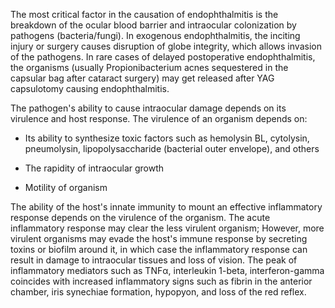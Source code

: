 The most critical factor in the causation of endophthalmitis is the breakdown of the ocular blood barrier and intraocular colonization by pathogens (bacteria/fungi). In exogenous endophthalmitis, the inciting injury or surgery causes disruption of globe integrity, which allows invasion of the pathogens. In rare cases of delayed postoperative endophthalmitis, the organisms (usually Propionibacterium acnes sequestered in the capsular bag after cataract surgery) may get released after YAG capsulotomy causing endophthalmitis.

The pathogen's ability to cause intraocular damage depends on its virulence and host response. The virulence of an organism depends on:

- Its ability to synthesize toxic factors such as hemolysin BL, cytolysin, pneumolysin, lipopolysaccharide (bacterial outer envelope), and others

- The rapidity of intraocular growth

- Motility of organism

The ability of the host's innate immunity to mount an effective inflammatory response depends on the virulence of the organism. The acute inflammatory response may clear the less virulent organism; However, more virulent organisms may evade the host's immune response by secreting toxins or biofilm around it, in which case the inflammatory response can result in damage to intraocular tissues and loss of vision. The peak of inflammatory mediators such as TNFα, interleukin 1-beta, interferon-gamma coincides with increased inflammatory signs such as fibrin in the anterior chamber, iris synechiae formation, hypopyon, and loss of the red reflex.
